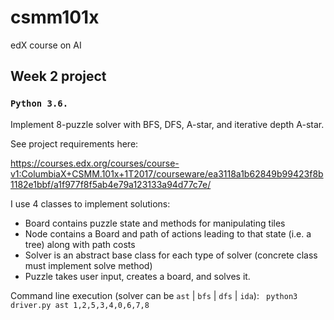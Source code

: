 # csmm101x
edX course on AI

## Week 2 project
### <code>Python 3.6.</code>

Implement 8-puzzle solver with BFS, DFS, A-star, and iterative depth
A-star.

See project requirements here:

https://courses.edx.org/courses/course-v1:ColumbiaX+CSMM.101x+1T2017/courseware/ea3118a1b62849b99423f8b1182e1bbf/a1f977f8f5ab4e79a123133a94d77c7e/

I use 4 classes to implement solutions:
* Board contains puzzle state and methods for manipulating tiles
* Node contains a Board and path of actions leading to that state (i.e.
a tree) along with path costs
* Solver is an abstract base class for each type of solver (concrete class
must implement solve method)
* Puzzle takes user input, creates a board, and solves it.

Command line execution (solver can be <code>ast</code> |
<code>bfs</code> | <code>dfs</code> | <code>ida</code>):
<code>
python3 driver.py ast 1,2,5,3,4,0,6,7,8
</code>